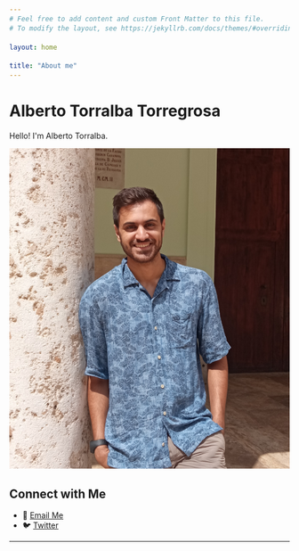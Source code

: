 ```yaml
---
# Feel free to add content and custom Front Matter to this file.
# To modify the layout, see https://jekyllrb.com/docs/themes/#overriding-theme-defaults

layout: home

title: "About me"
---
```


# Alberto Torralba Torregrosa

Hello! I'm Alberto Torralba.

![Your Photo](/assets/images/yo2_crop.jpg)

## Connect with Me

- 📧 [Email Me](mailto:your.email@example.com)
- 🐦 [Twitter](https://twitter.com/yourusername)


---
